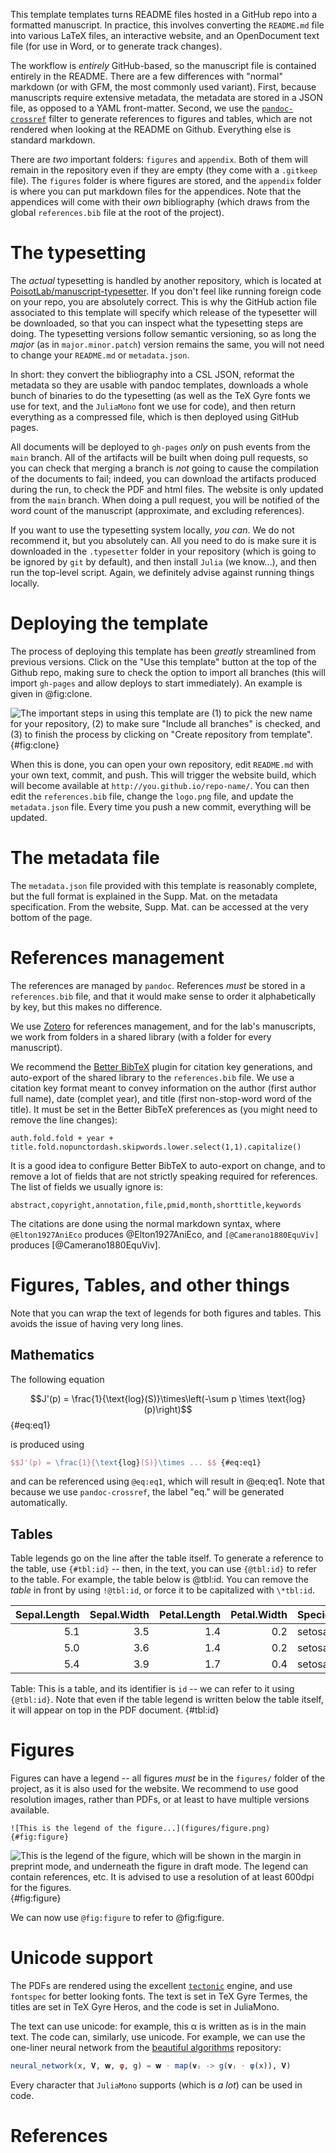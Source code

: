 This template templates turns README files hosted in a GitHub repo into a
formatted manuscript. In practice, this involves converting the `README.md` file
into various LaTeX files, an interactive website, and an OpenDocument text file
(for use in Word, or to generate track changes).

The workflow is *entirely* GitHub-based, so the manuscript file is contained
entirely in the README. There are a few differences with "normal" markdown (or
with GFM, the most commonly used variant). First, because manuscripts require
extensive metadata, the metadata are stored in a JSON file, as opposed to a YAML
front-matter. Second, we use the
[`pandoc-crossref`](https://github.com/lierdakil/pandoc-crossref) filter to
generate references to figures and tables, which are not rendered when looking
at the README on Github. Everything else is standard markdown.

There are *two* important folders: `figures` and `appendix`. Both of them will
remain in the repository even if they are empty (they come with a `.gitkeep`
file). The `figures` folder is where figures are stored, and the `appendix`
folder is where you can put markdown files for the appendices. Note that the
appendices will come with their *own* bibliography (which draws from the global
`references.bib` file at the root of the project).

# The typesetting

The *actual* typesetting is handled by another repository, which is located at
[PoisotLab/manuscript-typesetter](https://github.com/PoisotLab/manuscript-typesetter).
If you don't feel like running foreign code on your repo, you are absolutely
correct. This is why the GitHub action file associated to this template will
specify which release of the typesetter will be downloaded, so that you can
inspect what the typesetting steps are doing. The typesetting versions follow
semantic versioning, so as long the *major* (as in `major.minor.patch`) version
remains the same, you will not need to change your `README.md` or
`metadata.json`.

In short: they convert the bibliography into a CSL JSON, reformat the metadata
so they are usable with pandoc templates, downloads a whole bunch of binaries to
do the typesetting (as well as the TeX Gyre fonts we use for text, and the
`JuliaMono` font we use for code), and then return everything as a compressed
file, which is then deployed using GitHub pages.

All documents will be deployed to `gh-pages` *only* on push events from the
`main` branch. All of the artifacts will be built when doing pull requests, so
you can check that merging a branch is *not* going to cause the compilation of
the documents to fail; indeed, you can download the artifacts produced during
the run, to check the PDF and html files. The website is only updated from the
`main` branch. When doing a pull request, you will be notified of the word count
of the manuscript (approximate, and excluding references).

If you want to use the typesetting system locally, *you can*. We do not
recommend it, but you absolutely can. All you need to do is make sure it is
downloaded in the `.typesetter` folder in your repository (which is going to be
ignored by `git` by default), and then install `Julia` (we know...), and then
run the top-level script. Again, we definitely advise against running things
locally.

# Deploying the template

The process of deploying this template has been *greatly* streamlined from
previous versions. Click on the "Use this template" button at the top of the
Github repo, making sure to check the option to import all branches (this will
import `gh-pages` and allow deploys to start immediately). An example is given
in @fig:clone.

![The important steps in using this template are (1) to pick the new name for
your repository, (2) to make sure "Include all branches" is checked, and (3) to
finish the process by clicking on "Create repository from
template".](figures/how-to-clone.png){#fig:clone}

When this is done, you can open your own repository, edit `README.md` with your
own text, commit, and push. This will trigger the website build, which will
become available at `http://you.github.io/repo-name/`. You can then edit the
`references.bib` file, change the `logo.png` file, and update the
`metadata.json` file. Every time you push a new commit, everything will be
updated.

# The metadata file

The `metadata.json` file provided with this template is reasonably complete, but
the full format is explained in the Supp. Mat. on the metadata specification.
From the website, Supp. Mat. can be accessed at the very bottom of the page.

# References management

The references are managed by `pandoc`. References *must* be stored in a
`references.bib` file, and that it would make sense to order it alphabetically
by key, but this makes no difference.

We use [Zotero](https://www.zotero.org/) for references management, and for the
lab's manuscripts, we work from folders in a shared library (with a folder for
every manuscript).

We recommend the [Better BibTeX](https://retorque.re/zotero-better-bibtex/)
plugin for citation key generations, and auto-export of the shared library to
the `references.bib` file. We use a citation key format meant to convey
information on the author (first author full name), date (complet year), and
title (first non-stop-word word of the title). It must be set in the Better
BibTeX preferences as (you might need to remove the line changes):

~~~
auth.fold.fold + year + title.fold.nopunctordash.skipwords.lower.select(1,1).capitalize()
~~~

It is a good idea to configure Better BibTeX to auto-export on change, and to
remove a lot of fields that are not strictly speaking required for references.
The list of fields we usually ignore is:

~~~
abstract,copyright,annotation,file,pmid,month,shorttitle,keywords
~~~

The citations are done using the normal markdown syntax, where
`@Elton1927AniEco` produces @Elton1927AniEco, and `[@Camerano1880EquViv]`
produces [@Camerano1880EquViv].

# Figures, Tables, and other things

Note that you can wrap the text of legends for both figures and tables. This
avoids the issue of having very long lines.

## Mathematics

The following equation

$$J'(p) = \frac{1}{\text{log}(S)}\times\left(-\sum p \times \text{log}(p)\right)$$ {#eq:eq1}

is produced using

~~~latex
$$J'(p) = \frac{1}{\text{log}(S)}\times ... $$ {#eq:eq1}
~~~

and can be referenced using `@eq:eq1`, which will result in @eq:eq1. Note that
because we use `pandoc-crossref`, the label "eq." will be generated
automatically.

## Tables

Table legends go on the line after the table itself. To generate a reference to
the table, use `{#tbl:id}` -- then, in the text, you can use `{@tbl:id}` to
refer to the table. For example, the table below is @tbl:id. You can remove the
*table* in front by using `!@tbl:id`, or force it to be capitalized with
`\*tbl:id`.

| Sepal.Length | Sepal.Width | Petal.Length | Petal.Width | Species |
| -----------: | ----------: | -----------: | ----------: | :------ |
|          5.1 |         3.5 |          1.4 |         0.2 | setosa  |
|          5.0 |         3.6 |          1.4 |         0.2 | setosa  |
|          5.4 |         3.9 |          1.7 |         0.4 | setosa  |

Table: This is a table, and its identifier is `id` -- we can refer to it using
`{@tbl:id}`. Note that even if the table legend is written below the table
itself, it will appear on top in the PDF document. {#tbl:id}

# Figures

Figures can have a legend -- all figures *must* be in the `figures/` folder of
the project, as it is also used for the website. We recommend to use good
resolution images, rather than PDFs, or at least to have multiple versions
available.

~~~
![This is the legend of the figure...](figures/figure.png){#fig:figure}
~~~

![This is the legend of the figure, which will be shown in the margin in
preprint mode, and underneath the figure in draft mode. The legend can contain
references, etc. It is advised to use a resolution of at least 600dpi for the
figures.](figures/figure.png){#fig:figure}

We can now use `@fig:figure` to refer to @fig:figure.

# Unicode support

The PDFs are rendered using the excellent
[`tectonic`](https://tectonic-typesetting.github.io/en-US/) engine, and use
`fontspec` for better looking fonts. The text is set in TeX Gyre Termes, the
titles are set in TeX Gyre Heros, and the code is set in JuliaMono.

The text can use unicode: for example, this α is written as is in the main text.
The code can, similarly, use unicode. For example, we can use the one-liner
neural network from the [beautiful algorithms][ba] repository:

[ba]: (https://github.com/mossr/BeautifulAlgorithms.jl/blob/master/src/neural_network_one_liner.jl)

~~~ julia
neural_network(x, 𝐕, 𝐰, φ, g) = 𝐰 ⋅ map(𝐯ⱼ -> g(𝐯ⱼ ⋅ φ(x)), 𝐕)
~~~

Every character that `JuliaMono` supports (which is *a lot*) can be used in
code.

# References
